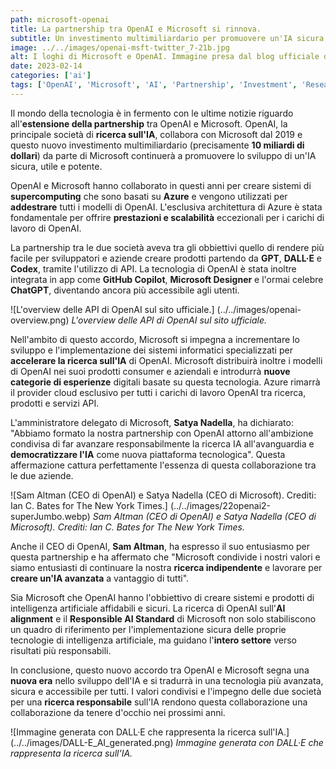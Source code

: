 ```yaml
---
path: microsoft-openai
title: La partnership tra OpenAI e Microsoft si rinnova.
subtitle: Un investimento multimiliardario per promuovere un'IA sicura, utile e potente. [Immagine presa dal blog ufficiale di OpenAI]
image: ../../images/openai-msft-twitter_7-21b.jpg
alt: I loghi di Microsoft e OpenAI. Immagine presa dal blog ufficiale di OpenAI.
date: 2023-02-14
categories: ['ai']
tags: ['OpenAI', 'Microsoft', 'AI', 'Partnership', 'Investment', 'Research', 'API', 'Azure', 'Supercomputing', 'GPT', 'DALL·E', 'Codex', 'GitHub Copilot', 'Microsoft Designer', 'ChatGPT', 'Responsible AI Standard', 'AI Alignment']
---
```


Il mondo della tecnologia è in fermento con le ultime notizie riguardo all'**estensione della partnership** tra OpenAI e Microsoft. OpenAI, la principale società di **ricerca sull'IA**, collabora con Microsoft dal 2019 e questo nuovo investimento multimiliardario (precisamente **10 miliardi di dollari**) da parte di Microsoft continuerà a promuovere lo sviluppo di un'IA sicura, utile e potente.

OpenAI e Microsoft hanno collaborato in questi anni per creare sistemi di **supercomputing** che sono basati su **Azure** e vengono utilizzati per **addestrare** tutti i modelli di OpenAI. L'esclusiva architettura di Azure è stata fondamentale per offrire **prestazioni e scalabilità** eccezionali per i carichi di lavoro di OpenAI.

La partnership tra le due società aveva tra gli obbiettivi quello di rendere più facile per sviluppatori e aziende creare prodotti partendo da **GPT**, **DALL·E** e **Codex**, tramite l'utilizzo di API. La tecnologia di OpenAI è stata inoltre integrata in app come **GitHub Copilot**, **Microsoft Designer** e l'ormai celebre **ChatGPT**, diventando ancora più accessibile agli utenti.

![L'overview delle API di OpenAI sul sito ufficiale.] (../../images/openai-overview.png)
*L'overview delle API di OpenAI sul sito ufficiale.*

Nell'ambito di questo accordo, Microsoft si impegna a incrementare lo sviluppo e l'implementazione dei sistemi informatici specializzati per **accelerare la ricerca sull'IA** di OpenAI. Microsoft distribuirà inoltre i modelli di OpenAI nei suoi prodotti consumer e aziendali e introdurrà **nuove categorie di esperienze** digitali basate su questa tecnologia. Azure rimarrà il provider cloud esclusivo per tutti i carichi di lavoro OpenAI tra ricerca, prodotti e servizi API.

L'amministratore delegato di Microsoft, **Satya Nadella**, ha dichiarato: "Abbiamo formato la nostra partnership con OpenAI attorno all'ambizione condivisa di far avanzare responsabilmente la ricerca IA all'avanguardia e **democratizzare l'IA** come nuova piattaforma tecnologica". Questa affermazione cattura perfettamente l'essenza di questa collaborazione tra le due aziende.

![Sam Altman (CEO di OpenAI) e Satya Nadella (CEO di Microsoft). Crediti: Ian C. Bates for The New York Times.] (../../images/22openai2-superJumbo.webp)
*Sam Altman (CEO di OpenAI) e Satya Nadella (CEO di Microsoft). Crediti: Ian C. Bates for The New York Times.*

Anche il CEO di OpenAI, **Sam Altman**, ha espresso il suo entusiasmo per questa partnership e ha affermato che "Microsoft condivide i nostri valori e siamo entusiasti di continuare la nostra **ricerca indipendente** e lavorare per **creare un'IA avanzata** a vantaggio di tutti".

Sia Microsoft che OpenAI hanno l'obbiettivo di creare sistemi e prodotti di intelligenza artificiale affidabili e sicuri. La ricerca di OpenAI sull'**AI alignment** e il **Responsible AI Standard** di Microsoft non solo stabiliscono un quadro di riferimento per l'implementazione sicura delle proprie tecnologie di intelligenza artificiale, ma guidano l'**intero settore** verso risultati più responsabili.

In conclusione, questo nuovo accordo tra OpenAI e Microsoft segna una **nuova era** nello sviluppo dell'IA e si tradurrà in una tecnologia più avanzata, sicura e accessibile per tutti. I valori condivisi e l'impegno delle due società per una **ricerca responsabile** sull'IA rendono questa collaborazione una collaborazione da tenere d'occhio nei prossimi anni.

![Immagine generata con DALL·E che rappresenta la ricerca sull'IA.] (../../images/DALL-E_AI_generated.png)
*Immagine generata con DALL·E che rappresenta la ricerca sull'IA.*